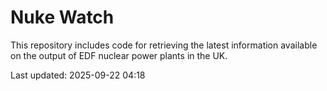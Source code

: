 # Nuke Watch

This repository includes code for retrieving the latest information available on the output of EDF nuclear power plants in the UK.

Last updated: 2025-09-22 04:18